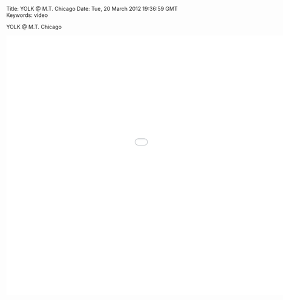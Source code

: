 Title: YOLK @ M.T. Chicago
Date: Tue, 20 March 2012 19:36:59 GMT
Keywords: video

YOLK @ M.T. Chicago

<iframe src="//player.vimeo.com/video/45660333?badge=0&amp;color=ffffff&amp;autoplay=1" width="1280" height="689" frameborder="0" webkitAllowFullScreen mozallowfullscreen allowFullScreen></iframe>

